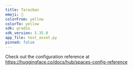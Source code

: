 ```yaml
---
title: Tarazban
emoji: 🚀
colorFrom: yellow
colorTo: yellow
sdk: gradio
sdk_version: 5.35.0
app_file: test_asset.py
pinned: false
---
```


Check out the configuration reference at https://huggingface.co/docs/hub/spaces-config-reference
